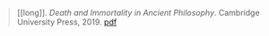 > [[long]]. *Death and Immortality in Ancient Philosophy*. Cambridge University Press, 2019. [pdf](a/a-long2019.pdf)